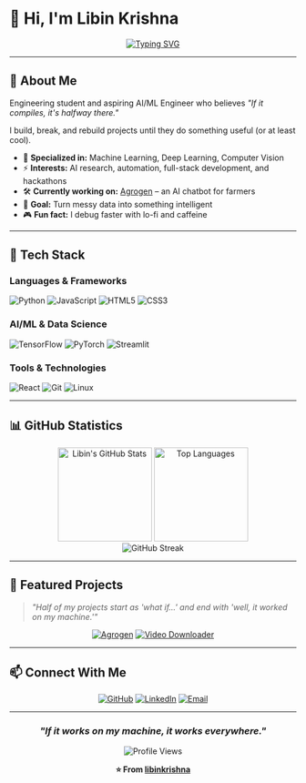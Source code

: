 # 👋 Hi, I'm Libin Krishna

<div align="center">
  
[![Typing SVG](https://readme-typing-svg.herokuapp.com?font=Fira+Code&size=22&duration=3000&pause=1000&color=00FF90&center=true&vCenter=true&width=600&lines=AI%2FML+Engineer;Problem+Solver;Code+Enthusiast)](https://git.io/typing-svg)

</div>

---

## 🚀 About Me

Engineering student and aspiring AI/ML Engineer who believes *"If it compiles, it's halfway there."*

I build, break, and rebuild projects until they do something useful (or at least cool).

- 🧠 **Specialized in:** Machine Learning, Deep Learning, Computer Vision
- ⚡ **Interests:** AI research, automation, full-stack development, and hackathons
- 🛠 **Currently working on:** [Agrogen](https://github.com/libinkrishna/Agrogen) – an AI chatbot for farmers
- 🎯 **Goal:** Turn messy data into something intelligent
- 🎮 **Fun fact:** I debug faster with lo-fi and caffeine

---

## 🧰 Tech Stack

### Languages & Frameworks
![Python](https://img.shields.io/badge/Python-3776AB?style=for-the-badge&logo=python&logoColor=white)
![JavaScript](https://img.shields.io/badge/JavaScript-323330?style=for-the-badge&logo=javascript&logoColor=F7DF1E)
![HTML5](https://img.shields.io/badge/HTML5-E34F26?style=for-the-badge&logo=html5&logoColor=white)
![CSS3](https://img.shields.io/badge/CSS3-1572B6?style=for-the-badge&logo=css3&logoColor=white)

### AI/ML & Data Science
![TensorFlow](https://img.shields.io/badge/TensorFlow-FF6F00?style=for-the-badge&logo=tensorflow&logoColor=white)
![PyTorch](https://img.shields.io/badge/PyTorch-EE4C2C?style=for-the-badge&logo=pytorch&logoColor=white)
![Streamlit](https://img.shields.io/badge/Streamlit-FF4B4B?style=for-the-badge&logo=streamlit&logoColor=white)

### Tools & Technologies
![React](https://img.shields.io/badge/React-20232A?style=for-the-badge&logo=react&logoColor=61DAFB)
![Git](https://img.shields.io/badge/Git-F05032?style=for-the-badge&logo=git&logoColor=white)
![Linux](https://img.shields.io/badge/Linux-FCC624?style=for-the-badge&logo=linux&logoColor=black)

---

## 📊 GitHub Statistics

<div align="center">
  <img src="https://github-readme-stats.vercel.app/api?username=libinkrishna&show_icons=true&theme=radical&hide_border=true" alt="Libin's GitHub Stats" height="165"/>
  <img src="https://github-readme-stats.vercel.app/api/top-langs/?username=libinkrishna&layout=compact&theme=radical&hide_border=true" alt="Top Languages" height="165"/>
</div>

<div align="center">
  <img src="https://github-readme-streak-stats.herokuapp.com/?user=libinkrishna&theme=radical&hide_border=true" alt="GitHub Streak"/>
</div>

---

## 🚀 Featured Projects

> *"Half of my projects start as 'what if…' and end with 'well, it worked on my machine.'"*

<div align="center">

[![Agrogen](https://github-readme-stats.vercel.app/api/pin/?username=libinkrishna&repo=Agrogen&theme=radical&hide_border=true)](https://github.com/libinkrishna/Agrogen)
[![Video Downloader](https://github-readme-stats.vercel.app/api/pin/?username=libinkrishna&repo=video-downloader&theme=radical&hide_border=true)](https://github.com/libinkrishna/video-downloader)

</div>

---

## 📫 Connect With Me

<div align="center">

[![GitHub](https://img.shields.io/badge/GitHub-libinkrishna-181717?style=for-the-badge&logo=github)](https://github.com/libinkrishna)
[![LinkedIn](https://img.shields.io/badge/LinkedIn-Libin_Krishna-0A66C2?style=for-the-badge&logo=linkedin)](https://linkedin.com/in/libinkrishna)
[![Email](https://img.shields.io/badge/Email-libinkrishna%40gmail.com-EA4335?style=for-the-badge&logo=gmail&logoColor=white)](mailto:libinkrishna@gmail.com)

</div>

---

<div align="center">

### *"If it works on my machine, it works everywhere."*

![Profile Views](https://komarev.com/ghpvc/?username=libinkrishna&style=for-the-badge&color=00ff99)

**⭐ From [libinkrishna](https://github.com/libinkrishna)**

</div>
